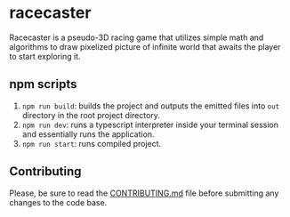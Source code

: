 # racecaster
Racecaster is a pseudo-3D racing game that utilizes simple math and algorithms to draw pixelized picture of infinite world that awaits the player to start exploring it.

## npm scripts
1. `npm run build`: builds the project and outputs the emitted files into `out` directory in the root project directory.
2. `npm run dev`: runs a typescript interpreter inside your terminal session and essentially runs the application.
3. `npm run start`: runs compiled project.

## Contributing
Please, be sure to read the [CONTRIBUTING.md](https://github.com/detectivekaktus/racecaster/blob/main/CONTRUBUTING.md) file before submitting any changes to the code base.
